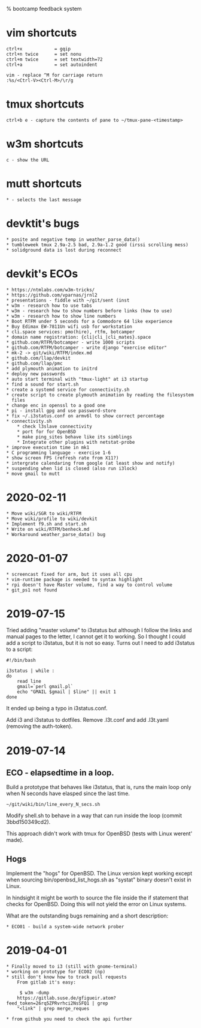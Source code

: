 % bootcamp feedback system

# vim shortcuts

    ctrl+x            = gqip
    ctrl+n twice      = set nonu
    ctrl+m twice      = set textwidth=72
    ctrl+a            = set autoindent

    vim - replace ^M for carriage return
    :%s/<Ctrl-V><Ctrl-M>/\r/g

# tmux shortcuts

    ctrl+b e - capture the contents of pane to ~/tmux-pane-<timestamp>

# w3m shortcuts

    c - show the URL

# mutt shortcuts

    * - selects the last message

# devktit's bugs

    * posite and negative temp in weather_parse_data()
    * tumbleweek tmux 2.9a-2.5 bad, 2.9a-1.2 good (irssi scrolling mess)
    * solidground data is lost during reconnect

# devkit's ECOs

    * https://ntmlabs.com/w3m-tricks/
    * https://github.com/vparnas/jrnl2
    * presentations - fiddle with ~/git/sent (inst
    * w3m - research how to use tabs
    * w3m - research how to show numbers before links (how to use)
    * w3m - research how to show line numbers
    * Boot RTFM under 5 seconds for a Commodore 64 like experience
    * Buy Edimax EW-7811Un wifi usb for workstation
    * cli.space services: pmo(hire), rtfm, botcamper
    * domain name registration: {cli|cli_|cli_mates}.space
    * github.com/RTFM/botcamper - write 1000 scripts
    * github.com/RTFM/botcamper - write django "exercise editor"
    * mk-2 -> git/wiki/RTFM/index.md
    * github.com/llap/devkit
    * github.com/llap/pmc
    * add plymouth animation to initrd
    * deploy new passwords
    * auto start terminal with "tmux-light" at i3 startup
    * find a sound for start.sh
    * create a systemd service for connectivity.sh
    * create script to create plymouth animation by reading the filesystem
      files
    * change enc in openssl to a good one
    * pi - install gpg and use password-store
    * fix ~/.i3status.conf on armv6l to show correct percentage
    * connectivity.sh
        * check l3slave connectivity
        * port for for OpenBSD
        * make ping_sites behave like its simblings
        * Integrate other plugins with netstat-probe
    * improve execution time in mk1
    * C programming language - exercise 1-6
    * show screen FPS (refresh rate from X11?)
    * intergrate calendaring from google (at least show and notify)
    * suspending when lid is closed (also run i3lock)
    * move gmail to mutt

# 2020-02-11

    * Move wiki/SGR to wiki/RTFM
    * Move wiki/profile to wiki/devkit
    * Implement f9.sh and start.sh
    * Write on wiki/RTFM/benheck.md
    * Workaround weather_parse_data() bug

# 2020-01-07

    * screencast fixed for arm, but it uses all cpu
    * vim-runtime package is needed to syntax highlight
    * rpi doesn't have Master volume, find a way to control volume
    * git_ps1 not found

# 2019-07-15

Tried adding "master volume" to i3status but although I follow the links and
manual pages to the letter, I cannot get it to working. So I thought I could
add a script to i3status, but it is not so easy. Turns out I need to add
i3status to a script:

    #!/bin/bash

    i3status | while :
    do
        read line
        gmail=`perl gmail.pl`
        echo "GMAIL $gmail | $line" || exit 1
    done

It ended up being a typo in i3status.conf.

Add i3 and i3status to dotfiles. Remove .l3t.conf and add .l3t.yaml (removing
the auth-token).

# 2019-07-14

## ECO - elapsedtime in a loop.

Build a prototype that behaves like i3status, that is, runs the main loop only
when N seconds have elasped since the last time.

    ~/git/wiki/bin/line_every_N_secs.sh

Modify shell.sh to behave in a way that can run inside the loop (commit
3bbd150349cd2).

This approach didn't work with tmux for OpenBSD (tests with Linux werent'
made).

## Hogs

Implement the "hogs" for OpenBSD. The Linux version kept working except when
sourcing bin/openbsd_list_hogs.sh as "systat" binary doesn't exist in Linux.

In hindsight it might be worth to source the file inside the if statement that
checks for OpenBSD. Doing this will not yield the error on Linux systems.

What are the outstanding bugs remaining and a short description:

    * ECO01 - build a system-wide network prober

# 2019-04-01

	* Finally moved to i3 (still with gnome-terminal)
	* working on prototype for ECO02 (np)
	* still don't know how to track pull requests
		From gitlab it's easy:

		 $ w3m -dump
		https://gitlab.suse.de/gfigueir.atom?feed_token=26rq5ZPRvrhci2NsSFQ1 | grep
		"<link" | grep merge_reques

	* from github you need to check the api further
